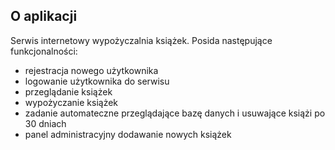 ## O aplikacji

Serwis internetowy wypożyczalnia książek. Posida następujące funkcjonalności:
<ul>
<li>rejestracja nowego użytkownika</li>
<li>logowanie użytkownika do serwisu</li>
<li>przeglądanie książek</li>
<li>wypożyczanie książek</li>
<li>zadanie automateczne przeglądające bazę danych i usuwające książi po 30 dniach</li>
<li>panel administracyjny dodawanie nowych książek</li>
</ul>